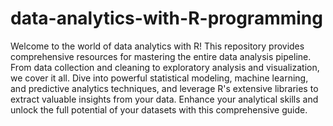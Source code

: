 # data-analytics-with-R-programming
Welcome to the world of data analytics with R! 
This repository provides comprehensive resources for mastering the entire data analysis pipeline.
From data collection and cleaning to exploratory analysis and visualization, we cover it all. 
Dive into powerful statistical modeling, machine learning, and predictive analytics techniques, and leverage R's extensive libraries to extract valuable insights from your data. 
Enhance your analytical skills and unlock the full potential of your datasets with this comprehensive guide.
